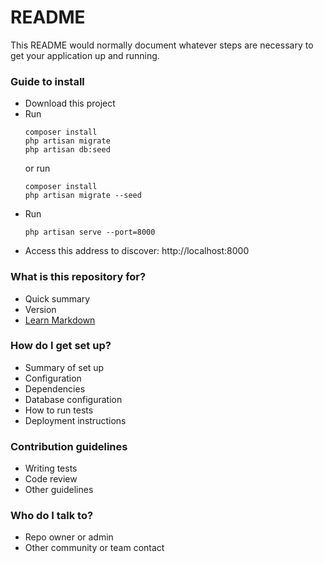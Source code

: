 # README #

This README would normally document whatever steps are necessary to get your application up and running.

### Guide to install ###
* Download this project
* Run
    ```
    composer install
    php artisan migrate
    php artisan db:seed
    ```
    or run 
    ```
    composer install
    php artisan migrate --seed
    ```
* Run
    ```
    php artisan serve --port=8000
    ```
* Access this address to discover: http://localhost:8000

### What is this repository for? ###

* Quick summary
* Version
* [Learn Markdown](https://bitbucket.org/tutorials/markdowndemo)

### How do I get set up? ###

* Summary of set up
* Configuration
* Dependencies
* Database configuration
* How to run tests
* Deployment instructions

### Contribution guidelines ###

* Writing tests
* Code review
* Other guidelines

### Who do I talk to? ###

* Repo owner or admin
* Other community or team contact